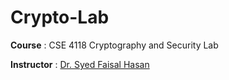# Crypto-Lab
**Course** : CSE 4118 Cryptography and Security Lab

**Instructor** : [Dr. Syed Faisal Hasan](http://www.cse.du.ac.bd/profile/?faculty=SFH)
